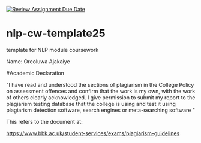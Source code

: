 [![Review Assignment Due Date](https://classroom.github.com/assets/deadline-readme-button-22041afd0340ce965d47ae6ef1cefeee28c7c493a6346c4f15d667ab976d596c.svg)](https://classroom.github.com/a/8qgh5WxD)
# nlp-cw-template25
template for NLP module coursework

Name: Oreoluwa Ajakaiye

#Academic Declaration

"I have read and understood the sections of plagiarism in the College Policy on assessment offences and confirm that the
 work is my own, with the work of others clearly acknowledged. I give permission to submit my report to the plagiarism 
 testing database that the college is using and test it using plagiarism detection software, search engines or meta-searching software "

This refers to the document at:

https://www.bbk.ac.uk/student-services/exams/plagiarism-guidelines



